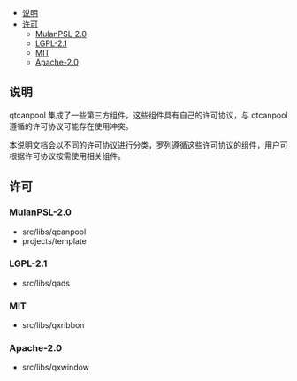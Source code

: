 <!-- TOC -->

- [说明](#说明)
- [许可](#许可)
  - [MulanPSL-2.0](#mulanpsl-20)
  - [LGPL-2.1](#lgpl-21)
  - [MIT](#mit)
  - [Apache-2.0](#apache-20)

<!-- /TOC -->

## 说明

qtcanpool 集成了一些第三方组件，这些组件具有自己的许可协议，与 qtcanpool 遵循的许可协议可能存在使用冲突。

本说明文档会以不同的许可协议进行分类，罗列遵循这些许可协议的组件，用户可根据许可协议按需使用相关组件。

## 许可

### MulanPSL-2.0

- src/libs/qcanpool
- projects/template

### LGPL-2.1

- src/libs/qads

### MIT

- src/libs/qxribbon

### Apache-2.0

- src/libs/qxwindow

